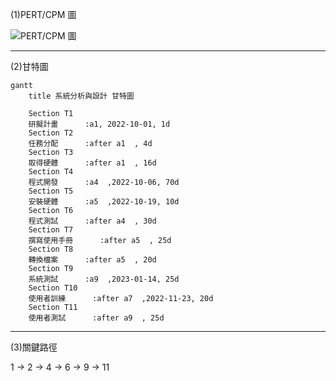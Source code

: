 (1)PERT/CPM 圖

![PERT/CPM 圖](PERT_CRM圖.png)

---

(2)甘特圖
```mermaid
gantt
    title 系統分析與設計 甘特圖

    Section T1
    研擬計畫      :a1, 2022-10-01, 1d
    Section T2
    任務分配      :after a1  , 4d
    Section T3
    取得硬體      :after a1  , 16d
    Section T4
    程式開發      :a4  ,2022-10-06, 70d
    Section T5
    安裝硬體      :a5  ,2022-10-19, 10d
    Section T6
    程式測試      :after a4  , 30d
    Section T7
    撰寫使用手冊      :after a5  , 25d
    Section T8
    轉換檔案      :after a5  , 20d
    Section T9
    系統測試      :a9  ,2023-01-14, 25d
    Section T10
    使用者訓練      :after a7  ,2022-11-23, 20d
    Section T11
    使用者測試      :after a9  , 25d
```
---

(3)關鍵路徑

1 -> 2 -> 4 -> 6 -> 9 -> 11

